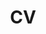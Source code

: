 ---
layout: page
title: CV
permalink: /assets/pdf/2023_CV_Wen_Jie_Tseng.pdf
# description: A growing collection of your cool projects.
nav: true
---